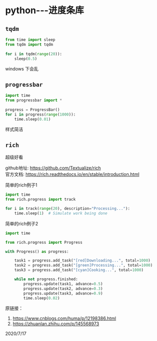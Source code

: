 # python---进度条库

## `tqdm`
```python
from time import sleep
from tqdm import tqdm
 
for i in tqdm(range(20)):
    sleep(0.5)
```
windows 下会乱  

## `progressbar`
```python
import time
from progressbar import *
 
progress = ProgressBar()
for i in progress(range(1000)):
    time.sleep(0.01)
```
样式简洁  


## `rich`
超级好看  

github地址: https://github.com/Textualize/rich  
官方文档: https://rich.readthedocs.io/en/stable/introduction.html  

简单的rich例子1  
```python
import time
from rich.progress import track

for i in track(range(20), description="Processing..."):
    time.sleep(1)  # Simulate work being done
```

简单的rich例子2  
```python
import time

from rich.progress import Progress

with Progress() as progress:

    task1 = progress.add_task("[red]Downloading...", total=1000)
    task2 = progress.add_task("[green]Processing...", total=1000)
    task3 = progress.add_task("[cyan]Cooking...", total=1000)

    while not progress.finished:
        progress.update(task1, advance=0.5)
        progress.update(task2, advance=0.3)
        progress.update(task3, advance=0.9)
        time.sleep(0.02)
```


原链接：  
1. https://www.cnblogs.com/huma/p/12198386.html  
2. https://zhuanlan.zhihu.com/p/145568973  


2020/7/17  
